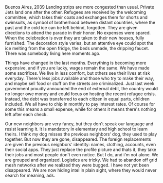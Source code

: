 Buenos Aires, 2039
Landing strips are more congested than usual. Private Jets land one after the other. Refugees are received by the welcoming committee, which takes their coats and exchanges them for shorts and swimsuits, as symbol of brotherhood between distant countries, where the past and the cold ice can be left behind, forgotten. They are given directions to attend the parade in their honor. No expenses were spared. When the celebration is over they are taken to their new houses, fully furnished. The decoration style varies, but an attentive eye could spot the ice melting from the open fridge, the beds unmade, the dripping faucet. There was somebody living here moments ago.

Things have changed in the last months. Everything is becoming more expensive, and if you are lucky, wages remain the same. We have made some sacrifices. We live in less comfort, but others see their lives at risk everyday. There's less jobs available and those who try to make their way, and maybe sell food or stuff on the streets are criminalized. Just last week government proudly announced the end of external debt, the country would no longer owe money and could focus on hosting the recent refugee crisis. Instead, the debt was transferred to each citizen in equal parts, children included. We all have to chip in monthly to pay interest rates. Of course for some this means a small expense, while for others it means there's nothing left after each check.

Our new neighbors are very fancy, but they don't speak our language and resist learning it. It is mandatory in elementary and high school to learn theirs. I think my dog misses the previous neighbors' dog, they used to play together. But now they are gone, disappeared. The foreign replacements are given the previous neighbors' identity: names, clothing, accounts, even their social apps. They just replace the profile picture and thats it, they take their jobs and most people don't even notice. But I do, and i'm not alone. We are grouped and organized. Logistics are tricky. We had to abandon off grid mesh networks after we realized they were bugged. I have not yet been disappeared. We are now hiding intel in plain sight, where they would never search for meaning, ads.
